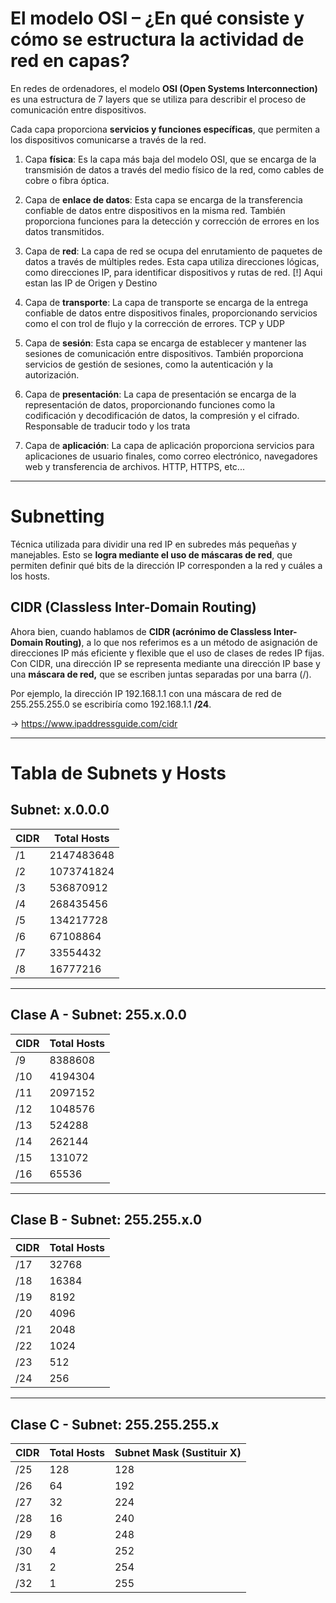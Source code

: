 # El modelo OSI – ¿En qué consiste y cómo se estructura la actividad de red en capas?
En redes de ordenadores, el modelo __OSI (Open Systems Interconnection)__ es una estructura de 7 layers que se utiliza para describir el proceso de comunicación entre dispositivos. 

Cada capa proporciona __servicios y funciones específicas__, que permiten a los dispositivos comunicarse a través de la red.

1. Capa __física__: Es la capa más baja del modelo OSI, que se encarga de la transmisión de datos a través del medio físico de la red, como cables de cobre o fibra óptica.

2. Capa de __enlace de datos__: Esta capa se encarga de la transferencia confiable de datos entre dispositivos en la misma red. También proporciona funciones para la detección y corrección de errores en los datos transmitidos.

3. Capa de __red__: La capa de red se ocupa del enrutamiento de paquetes de datos a través de múltiples redes. Esta capa utiliza direcciones lógicas, como direcciones IP, para identificar dispositivos y rutas de red. [!] Aqui estan las IP de Origen y Destino 

4. Capa de __transporte__: La capa de transporte se encarga de la entrega confiable de datos entre dispositivos finales, proporcionando servicios como el con trol de flujo y la corrección de errores. TCP y UDP

5. Capa de __sesión__: Esta capa se encarga de establecer y mantener las sesiones de comunicación entre dispositivos. También proporciona servicios de gestión de sesiones, como la autenticación y la autorización. 

6. Capa de __presentación__: La capa de presentación se encarga de la representación de datos, proporcionando funciones como la codificación y decodificación de datos, la compresión y el cifrado. Responsable de traducir todo y los trata

7. Capa de __aplicación__: La capa de aplicación proporciona servicios para aplicaciones de usuario finales, como correo electrónico, navegadores web y transferencia de archivos. HTTP, HTTPS, etc...

---

# Subnetting
Técnica utilizada para dividir una red IP en subredes más pequeñas y manejables. Esto se __logra mediante el uso de máscaras de red__, que permiten definir qué bits de la dirección IP corresponden a la red y cuáles a los hosts.

## CIDR (Classless Inter-Domain Routing)
Ahora bien, cuando hablamos de __CIDR (acrónimo de Classless Inter-Domain Routing)__, a lo que nos referimos es a un método de asignación de direcciones IP más eficiente y flexible que el uso de clases de redes IP fijas. Con CIDR, una dirección IP se representa mediante una dirección IP base y una __máscara de red,__ que se escriben juntas separadas por una barra (/).

Por ejemplo, la dirección IP 192.168.1.1 con una máscara de red de 255.255.255.0 se escribiría como 192.168.1.1 __/24__.

-> https://www.ipaddressguide.com/cidr 

---

# Tabla de Subnets y Hosts

## Subnet: x.0.0.0

| CIDR | Total Hosts   |
|------|---------------|
| /1   | 2147483648    |
| /2   | 1073741824    |
| /3   | 536870912     |
| /4   | 268435456     |
| /5   | 134217728     |
| /6   | 67108864      |
| /7   | 33554432      |
| /8   | 16777216      |

---

## Clase A - Subnet: 255.x.0.0

| CIDR | Total Hosts |
|------|-------------|
| /9   | 8388608     |
| /10  | 4194304     |
| /11  | 2097152     |
| /12  | 1048576     |
| /13  | 524288      |
| /14  | 262144      |
| /15  | 131072      |
| /16  | 65536       |

---

## Clase B - Subnet: 255.255.x.0

| CIDR | Total Hosts |
|------|-------------|
| /17  | 32768       |
| /18  | 16384       |
| /19  | 8192        |
| /20  | 4096        |
| /21  | 2048        |
| /22  | 1024        |
| /23  | 512         |
| /24  | 256         |

---

## Clase C - Subnet: 255.255.255.x

| CIDR | Total Hosts | Subnet Mask (Sustituir X) |
|------|-------------|---------------------------|
| /25  | 128         | 128                       |
| /26  | 64          | 192                       |
| /27  | 32          | 224                       |
| /28  | 16          | 240                       |
| /29  | 8           | 248                       |
| /30  | 4           | 252                       |
| /31  | 2           | 254                       |
| /32  | 1           | 255                       |
